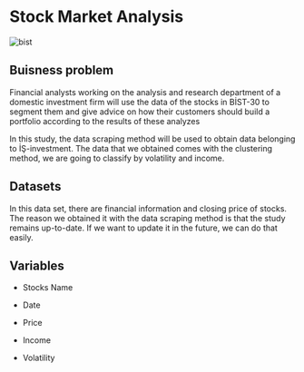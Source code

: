 # Stock Market Analysis
![bist](https://user-images.githubusercontent.com/111612847/224891705-dca16e7b-9c79-4625-bf54-ffc50c1ef77b.jpg)

## Buisness problem
Financial analysts working on the analysis and research department of a domestic investment firm will use the data of the stocks in BİST-30 to segment them and give advice on how their customers should build a portfolio according to the results of these analyzes

In this study, the data scraping method will be used to obtain data belonging to İŞ-investment. The data that we obtained comes with the clustering method, we are going to classify by volatility and income.

## Datasets
In this data set, there are financial information and closing price of stocks.
The reason we obtained it with the data scraping method is that the study remains up-to-date. If we want to update it in the future, we can do that easily.

## Variables

* Stocks Name
 
* Date

* Price

* Income

* Volatility
